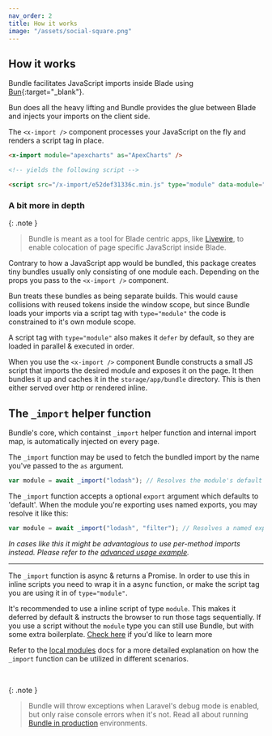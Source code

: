 ```yaml
---
nav_order: 2
title: How it works
image: "/assets/social-square.png"
---
```


## How it works

Bundle facilitates JavaScript imports inside Blade using [Bun](https://bun.sh){:target="\_blank"}.

Bun does all the heavy lifting and Bundle provides the glue between Blade and injects your imports on the client side.

The `<x-import />` component processes your JavaScript on the fly and renders a script tag in place.

```html
<x-import module="apexcharts" as="ApexCharts" />

<!-- yields the following script -->

<script src="/x-import/e52def31336c.min.js" type="module" data-module="apexcharts" data-alias="ApexCharts"></script>
```

### A bit more in depth

{: .note }

> Bundle is meant as a tool for Blade centric apps, like [Livewire](https://livewire.laravel.com), to enable colocation of page specific JavaScript inside Blade.

Contrary to how a JavaScript app would be bundled, this package creates tiny bundles usually only consisting of one module each. Depending on the props you pass to the `<x-import />` component.

Bun treats these bundles as being separate builds. This would cause collisions with reused tokens inside the window scope, but since Bundle loads your imports via a script tag with `type="module"` the code is constrained to it's own module scope.

A script tag with `type="module"` also makes it `defer` by default, so they are loaded in parallel & executed in order.

When you use the `<x-import />` component Bundle constructs a small JS script that imports the desired module and exposes it on the page. It then bundles it up and caches it in the `storage/app/bundle` directory. This is then either served over http or rendered inline.

## The `_import` helper function

Bundle's core, which containst `_import` helper function and internal import map, is automatically injected on every page.

The `_import` function may be used to fetch the bundled import by the name you've passed to the `as` argument.

```js
var module = await _import("lodash"); // Resolves the module's default export
```

The `_import` function accepts a optional `export` argument which defaults to 'default'. When the module you're exporting uses named exports, you may resolve it like this:

```js
var module = await _import("lodash", "filter"); // Resolves a named export 'filter'
```

_In cases like this it might be advantagious to use per-method imports instead. Please refer to the [advanced usage example](https://laravel-bundle.dev/advanced-usage.html#per-method-exports)._

---

The `_import` function is async & returns a Promise. In order to use this in inline scripts you need to wrap it in a async function, or make the script tag you are using it in of `type="module"`.

It's recommended to use a inline script of type `module`. This makes it deferred by default & instructs the browser to run those tags sequentially. If you use a script without the `module` type you can still use Bundle, but with some extra boilerplate. [Check here](https://laravel-bundle.dev/advanced-usage.html#using-_import-in-a-script-tag-without-typemodule) if you'd like to learn more

Refer to the [local modules](https://laravel-bundle.dev/local-modules.html) docs for a more detailed explanation on how the `_import` function can be utilized in different scenarios.

<br />

{: .note }

> Bundle will throw exceptions when Laravel's debug mode is enabled, but only raise console errors when it's not. Read all about running [Bundle in production](https://laravel-bundle.dev/production-builds.html) environments.

<br />
